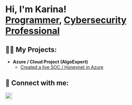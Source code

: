<h1>Hi, I'm Karina! <br/><a href="https://github.com/Karisky-M">Programmer</a>, <a href="https://www.linkedin.com/in/karina-medina037/">Cybersecurity Professional</a> </h1>

<h2>👨‍💻 My Projects:</h2>

- <b> Azure / Cloud Project (AlgoExpert)</b>
  - [Created a live SOC / Honeynet in Azure](https://github.com/joshmadakor1/Algorithms-Practice)


<h2> 🤳 Connect with me:</h2>

[<img align="left" alt="KarinaMedina | LinkedIn" width="22px" src="https://cdn.jsdelivr.net/npm/simple-icons@v3/icons/linkedin.svg" />][linkedin]

[linkedin]: https://linkedin.com/in/karina-medina037

